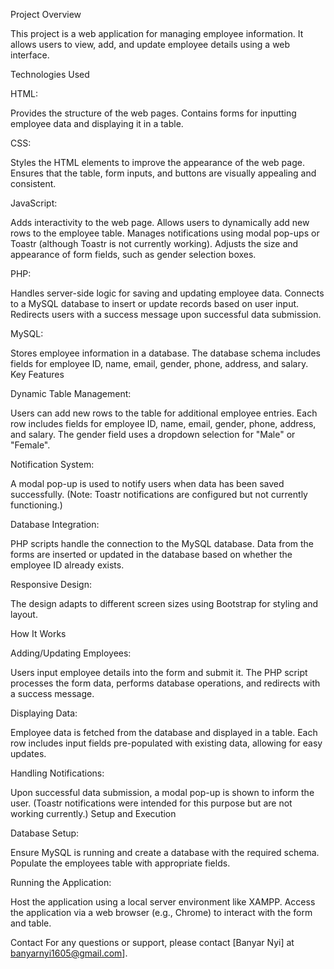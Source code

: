Project Overview

This project is a web application for managing employee information. It allows users to view, add, and update employee details using a web interface.

Technologies Used

HTML:

Provides the structure of the web pages.
Contains forms for inputting employee data and displaying it in a table.

CSS:

Styles the HTML elements to improve the appearance of the web page.
Ensures that the table, form inputs, and buttons are visually appealing and consistent.

JavaScript:

Adds interactivity to the web page.
Allows users to dynamically add new rows to the employee table.
Manages notifications using modal pop-ups or Toastr (although Toastr is not currently working).
Adjusts the size and appearance of form fields, such as gender selection boxes.

PHP:

Handles server-side logic for saving and updating employee data.
Connects to a MySQL database to insert or update records based on user input.
Redirects users with a success message upon successful data submission.

MySQL:

Stores employee information in a database.
The database schema includes fields for employee ID, name, email, gender, phone, address, and salary.
Key Features

Dynamic Table Management:

Users can add new rows to the table for additional employee entries.
Each row includes fields for employee ID, name, email, gender, phone, address, and salary.
The gender field uses a dropdown selection for "Male" or "Female".

Notification System:

A modal pop-up is used to notify users when data has been saved successfully.
(Note: Toastr notifications are configured but not currently functioning.)

Database Integration:

PHP scripts handle the connection to the MySQL database.
Data from the forms are inserted or updated in the database based on whether the employee ID already exists.

Responsive Design:

The design adapts to different screen sizes using Bootstrap for styling and layout.

How It Works

Adding/Updating Employees:

Users input employee details into the form and submit it.
The PHP script processes the form data, performs database operations, and redirects with a success message.

Displaying Data:

Employee data is fetched from the database and displayed in a table.
Each row includes input fields pre-populated with existing data, allowing for easy updates.

Handling Notifications:

Upon successful data submission, a modal pop-up is shown to inform the user.
(Toastr notifications were intended for this purpose but are not working currently.)
Setup and Execution

Database Setup:

Ensure MySQL is running and create a database with the required schema.
Populate the employees table with appropriate fields.

Running the Application:

Host the application using a local server environment like XAMPP.
Access the application via a web browser (e.g., Chrome) to interact with the form and table.

Contact For any questions or support, please contact [Banyar Nyi] at banyarnyi1605@gmail.com].


